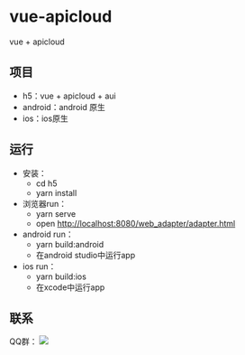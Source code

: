 # vue-apicloud
vue + apicloud

## 项目

* h5：vue + apicloud + aui
* android：android 原生
* ios：ios原生

## 运行

* 安装：
  * cd h5
  * yarn install
* 浏览器run：
  * yarn serve
  * open [http://localhost:8080/web_adapter/adapter.html](http://localhost:8080/web_adapter/adapter.html)
* android run：
  * yarn build:android
  * 在android studio中运行app
* ios run：
  * yarn build:ios
  * 在xcode中运行app

## 联系

QQ群：
[![](https://pub.idqqimg.com/wpa/images/group.png)](https://shang.qq.com/wpa/qunwpa?idkey=a99bad4e91fd526cc55ca17847462a3c0d49ed6dd90e7cb53f64fc6ae63691c7)